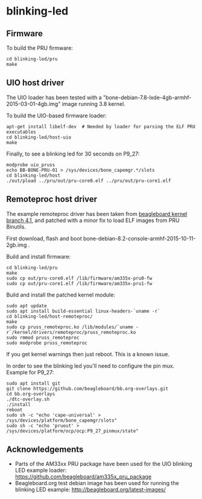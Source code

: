 # blinking-led

## Firmware
To build the PRU firmware:

	cd blinking-led/pru
	make

## UIO host driver
The UIO loader has been tested with a "bone-debian-7.8-lxde-4gb-armhf-2015-03-01-4gb.img" image running 3.8 kernel.

To build the UIO-based firmware loader:

	apt-get install libelf-dev	# Needed by loader for parsing the ELF PRU executables
	cd blinking-led/host-uio
	make

Finally, to see a blinking led for 30 seconds on P9_27:

	modprobe uio_pruss
	echo BB-BONE-PRU-01 > /sys/devices/bone_capemgr.*/slots
	cd blinking-led/host
	./out/pload ../pru/out/pru-core0.elf ../pru/out/pru-core1.elf

## Remoteproc host driver

The example remoteproc driver has been taken from [beagleboard kernel branch 4.1](da821490ecd145e15d3aa3803c90ad8aef941eee), and patched with a minor fix to load ELF images from PRU Binutils.

First download, flash and boot bone-debian-8.2-console-armhf-2015-10-11-2gb.img .

Build and install firmware:

	cd blinking-led/pru
	make
	sudo cp out/pru-core0.elf /lib/firmware/am335x-pru0-fw
	sudo cp out/pru-core1.elf /lib/firmware/am335x-pru1-fw

Build and install the patched kernel module:

	sudo apt update
	sudo apt install build-essential linux-headers-`uname -r`
	cd blinking-led/host-remoteproc/
	make
	sudo cp pruss_remoteproc.ko /lib/modules/`uname -r`/kernel/drivers/remoteproc/pruss_remoteproc.ko
	sudo rmmod pruss_remoteproc
	sudo modprobe pruss_remoteproc

If you get kernel warnings then just reboot. This is a known issue.

In order to see the blinking led you'll need to configure the pin mux. Example for P9_27:

	sudo apt install git
	git clone https://github.com/beagleboard/bb.org-overlays.git
	cd bb.org-overlays
	./dtc-overlay.sh
	./install
	reboot
	sudo sh -c "echo 'cape-universal' > /sys/devices/platform/bone_capemgr/slots"
	sudo sh -c "echo 'pruout' > /sys/devices/platform/ocp/ocp:P9_27_pinmux/state"


## Acknowledgements
 * Parts of the AM33xx PRU package have been used for the UIO blinking LED example loader: https://github.com/beagleboard/am335x_pru_package
 * Beagleboard.org test debian image has been used for running the blinking LED example: http://beagleboard.org/latest-images/

